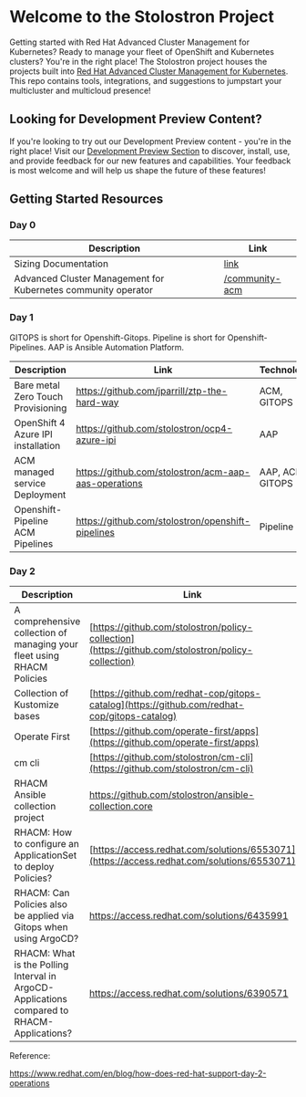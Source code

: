 # Welcome to the Stolostron Project
Getting started with Red Hat Advanced Cluster Management for Kubernetes?  Ready to manage your fleet of OpenShift and Kubernetes clusters?  You're in the right place!  The Stolostron project houses the projects built into [Red Hat Advanced Cluster Management for Kubernetes](https://www.redhat.com/en/technologies/management/advanced-cluster-management).  This repo contains tools, integrations, and suggestions to jumpstart your multicluster and multicloud presence!

## Looking for Development Preview Content?

If you're looking to try out our Development Preview content - you're in the right place!  Visit our [Development Preview Section](./dev-preview/) to discover, install, use, and provide feedback for our new features and capabilities.  Your feedback is most welcome and will help us shape the future of these features!

## Getting Started Resources

### Day 0

| Description | Link |
|-------------|------|
| Sizing Documentation | [link](https://github.com/stolostron/capacity-planning?tab=readme-ov-file#acm-observability-sizing) |
| Advanced Cluster Management for Kubernetes community operator | [/community-acm](./community-acm) |
### Day 1

GITOPS is short for Openshift-Gitops. Pipeline is short for Openshift-Pipelines. AAP is Ansible Automation Platform.

| Description | Link | Technology |
|-------------|------|------------|
| Bare metal Zero Touch Provisioning | https://github.com/jparrill/ztp-the-hard-way | ACM, GITOPS |
| OpenShift 4 Azure IPI installation | https://github.com/stolostron/ocp4-azure-ipi | AAP |
| ACM managed service Deployment | https://github.com/stolostron/acm-aap-aas-operations | AAP, ACM, GITOPS |
| Openshift-Pipeline ACM Pipelines | https://github.com/stolostron/openshift-pipelines | Pipeline |

### Day 2

| Description | Link |
|-------------|------|
| A comprehensive collection of managing your fleet using RHACM Policies | [https://github.com/stolostron/policy-collection](https://github.com/stolostron/policy-collection) |
| Collection of Kustomize bases | [https://github.com/redhat-cop/gitops-catalog](https://github.com/redhat-cop/gitops-catalog) |
| Operate First | [https://github.com/operate-first/apps](https://github.com/operate-first/apps) |
| cm cli | [https://github.com/stolostron/cm-cli](https://github.com/stolostron/cm-cli) |
| RHACM Ansible collection project | https://github.com/stolostron/ansible-collection.core |
| RHACM: How to configure an ApplicationSet to deploy Policies? | [https://access.redhat.com/solutions/6553071](https://access.redhat.com/solutions/6553071) |
| RHACM: Can Policies also be applied via Gitops when using ArgoCD? | https://access.redhat.com/solutions/6435991 |
| RHACM: What is the Polling Interval in ArgoCD-Applications compared to RHACM-Applications? | https://access.redhat.com/solutions/6390571 |

Reference: 

https://www.redhat.com/en/blog/how-does-red-hat-support-day-2-operations

